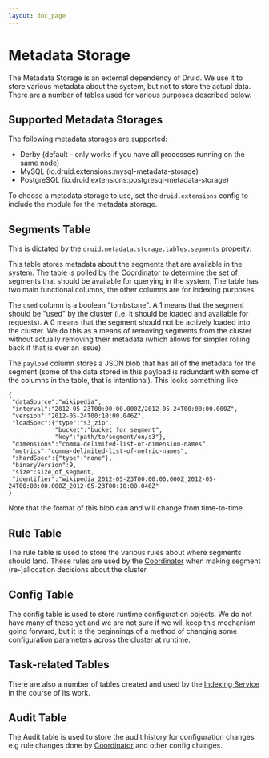 ```yaml
---
layout: doc_page
---
```

# Metadata Storage

The Metadata Storage is an external dependency of Druid. We use it to store various metadata about the system, but not to store the actual data. There are a number of tables used for various purposes described below.

Supported Metadata Storages
---------------------------

The following metadata storages are supported:

* Derby (default - only works if you have all processes running on the same node)
* MySQL (io.druid.extensions:mysql-metadata-storage)
* PostgreSQL (io.druid.extensions:postgresql-metadata-storage)

To choose a metadata storage to use, set the `druid.extensions` config to include the module for the metadata storage.

Segments Table
--------------

This is dictated by the `druid.metadata.storage.tables.segments` property.

This table stores metadata about the segments that are available in the system. The table is polled by the [Coordinator](../design/coordinator.html) to determine the set of segments that should be available for querying in the system. The table has two main functional columns, the other columns are for indexing purposes.

The `used` column is a boolean "tombstone". A 1 means that the segment should be "used" by the cluster (i.e. it should be loaded and available for requests). A 0 means that the segment should not be actively loaded into the cluster. We do this as a means of removing segments from the cluster without actually removing their metadata (which allows for simpler rolling back if that is ever an issue).

The `payload` column stores a JSON blob that has all of the metadata for the segment (some of the data stored in this payload is redundant with some of the columns in the table, that is intentional). This looks something like

```
{
 "dataSource":"wikipedia",
 "interval":"2012-05-23T00:00:00.000Z/2012-05-24T00:00:00.000Z",
 "version":"2012-05-24T00:10:00.046Z",
 "loadSpec":{"type":"s3_zip",
             "bucket":"bucket_for_segment",
             "key":"path/to/segment/on/s3"},
 "dimensions":"comma-delimited-list-of-dimension-names",
 "metrics":"comma-delimited-list-of-metric-names",
 "shardSpec":{"type":"none"},
 "binaryVersion":9,
 "size":size_of_segment,
 "identifier":"wikipedia_2012-05-23T00:00:00.000Z_2012-05-24T00:00:00.000Z_2012-05-23T00:10:00.046Z"
}
```

Note that the format of this blob can and will change from time-to-time.

Rule Table
----------

The rule table is used to store the various rules about where segments should land. These rules are used by the [Coordinator](../design/coordinator.html) when making segment (re-)allocation decisions about the cluster.

Config Table
------------

The config table is used to store runtime configuration objects. We do not have many of these yet and we are not sure if we will keep this mechanism going forward, but it is the beginnings of a method of changing some configuration parameters across the cluster at runtime.

Task-related Tables
-------------------

There are also a number of tables created and used by the [Indexing Service](../design/indexing-service.html) in the course of its work.

Audit Table
-----------

The Audit table is used to store the audit history for configuration changes e.g rule changes done by [Coordinator](../design/coordinator.html) and other config changes.
